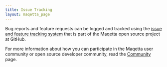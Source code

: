 ```yaml
---
title: Issue Tracking
layout: maqetta_page
---
```


Bug reports and feature requests can be logged and tracked using the [issue and feature tracking system](https://github.com/maqetta/maqetta/issues) that is part of the Maqetta open source project at GitHub.

For more information about how you can participate in the Maqetta user community or open source developer community, read the [Community](community.html) page.